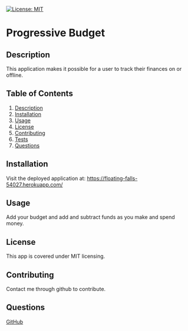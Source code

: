 [![License: MIT](https://img.shields.io/badge/License-MIT-yellow.svg)](https://opensource.org/licenses/MIT)
  # Progressive Budget
  ## Description
  This application makes it possible for a user to track their finances on or offline.
  ## Table of Contents
  1. [Description](#description)
  2. [Installation](#installation)
  3. [Usage](#usage)
  4. [License](#license)
  5. [Contributing](#contributing)
  6. [Tests](#tests)
  7. [Questions](#questions)
  ## Installation
  Visit the deployed application at: https://floating-falls-54027.herokuapp.com/
  ## Usage
  Add your budget and add and subtract funds as you make and spend money.
  ## License
  This app is covered under MIT licensing.
  ## Contributing
  Contact me through github to contribute.
  ## Questions
  [GitHub](http://github.com/D-Brewst)  

